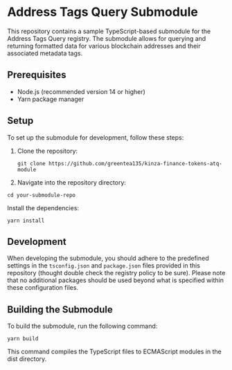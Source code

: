 # Address Tags Query Submodule

This repository contains a sample TypeScript-based submodule for the Address Tags Query registry. The submodule allows for querying and returning formatted data for various blockchain addresses and their associated metadata tags.

## Prerequisites

- Node.js (recommended version 14 or higher)
- Yarn package manager

## Setup

To set up the submodule for development, follow these steps:

1. Clone the repository:
   ```
   git clone https://github.com/greentea135/kinza-finance-tokens-atq-module
   ```
2. Navigate into the repository directory:

`cd your-submodule-repo`

Install the dependencies:

`yarn install`

## Development

When developing the submodule, you should adhere to the predefined settings in the `tsconfig.json` and `package.json` files provided in this repository (thought double check the registry policy to be sure). Please note that no additional packages should be used beyond what is specified within these configuration files.

## Building the Submodule

To build the submodule, run the following command:

`yarn build`

This command compiles the TypeScript files to ECMAScript modules in the dist directory.
